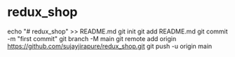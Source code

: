 # redux_shop

echo "# redux_shop" >> README.md
git init
git add README.md
git commit -m "first commit"
git branch -M main
git remote add origin https://github.com/sujayjirapure/redux_shop.git
git push -u origin main
